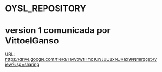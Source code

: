 ﻿# OYSL_REPOSITORY
# version 1 comunicada por VittoelGanso 
URL: https://drive.google.com/file/d/1a4vowfHmc1CNE0UuxNDKax9kNmirqqe5/view?usp=sharing
